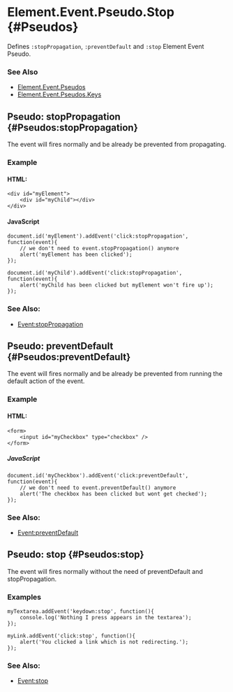 Element.Event.Pseudo.Stop {#Pseudos}
=====================================

Defines `:stopPropagation`, `:preventDefault` and `:stop` Element Event Pseudo.

### See Also

- [Element.Event.Pseudos][]
- [Element.Event.Pseudos.Keys][]

Pseudo: stopPropagation {#Pseudos:stopPropagation}
----------------------------

The event will fires normally and be already be prevented from propagating.

### Example

#### HTML:

	<div id="myElement">
		<div id="myChild"></div>
	</div>

#### JavaScript
	
	document.id('myElement').addEvent('click:stopPropagation', function(event){
		// we don't need to event.stopPropagation() anymore
		alert('myElement has been clicked');
	});
	
	document.id('myChild').addEvent('click:stopPropagation', function(event){
		alert('myChild has been clicked but myElement won't fire up');
	});

### See Also:

- [Event:stopPropagation][]


Pseudo: preventDefault {#Pseudos:preventDefault}
----------------------------

The event will fires normally and be already be prevented from running the default action of the event.

### Example

#### HTML:

	<form>
		<input id="myCheckbox" type="checkbox" />
	</form>

##### JavaScript

	document.id('myCheckbox').addEvent('click:preventDefault', function(event){
		// we don't need to event.preventDefault() anymore
		alert('The checkbox has been clicked but wont get checked');
	});

### See Also:

- [Event:preventDefault][]


Pseudo: stop {#Pseudos:stop}
----------------------------

The event will fires normally without the need of preventDefault and stopPropagation.

### Examples

	myTextarea.addEvent('keydown:stop', function(){
		console.log('Nothing I press appears in the textarea');
	});

	myLink.addEvent('click:stop', function(){
		alert('You clicked a link which is not redirecting.');
	});

### See Also:

- [Event:stop][]



[Element.Event.Pseudos]: /more/Element/Element.Event.Pseudos
[Element.Event.Pseudos.Keys]: /more/Element/Element.Event.Pseudos.Keys
[Event:stopPropagation]: /core/Types/Event#Event:preventDefault
[Event:preventDefault]: /core/Types/Event#Event:preventDefault
[Event:stop]: /core/Types/Event#Event:stop